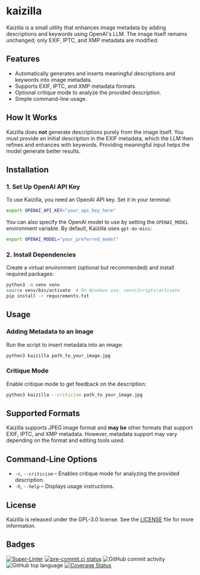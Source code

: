 # kaizilla

Kaizilla is a small utility that enhances image metadata by adding descriptions and keywords using OpenAI's LLM. The image itself remains unchanged; only EXIF, IPTC, and XMP metadata are modified.

## Features

- Automatically generates and inserts meaningful descriptions and keywords into image metadata.
- Supports EXIF, IPTC, and XMP metadata formats.
- Optional critique mode to analyze the provided description.
- Simple command-line usage.

## How It Works

Kaizilla does **not** generate descriptions purely from the image itself. You must provide an initial description in the EXIF metadata, which the LLM then refines and enhances with keywords. Providing meaningful input helps the model generate better results.

## Installation

### 1. Set Up OpenAI API Key

To use Kaizilla, you need an OpenAI API key. Set it in your terminal:

```bash
export OPENAI_API_KEY="your_api_key_here"
```

You can also specify the OpenAI model to use by setting the `OPENAI_MODEL` environment variable. By default, Kaizilla uses `gpt-4o-mini`:

```bash
export OPENAI_MODEL="your_preferred_model"
```

### 2. Install Dependencies

Create a virtual environment (optional but recommended) and install required packages:

```bash
python3 -m venv venv
source venv/bin/activate  # On Windows use: venv\Scripts\activate
pip install -r requirements.txt
```

## Usage

### Adding Metadata to an Image

Run the script to insert metadata into an image:

```bash
python3 kaizilla path_to_your_image.jpg
```

### Critique Mode

Enable critique mode to get feedback on the description:

```bash
python3 kaizilla --criticism path_to_your_image.jpg
```

## Supported Formats

Kaizilla supports JPEG image format and **may be** other formats that support EXIF, IPTC, and XMP metadata. However, metadata support may vary depending on the format and editing tools used.

## Command-Line Options

- `-c`, `--criticism` – Enables critique mode for analyzing the provided description.
- `-h`, `--help` – Displays usage instructions.

## License

Kaizilla is released under the GPL-3.0 license. See the [LICENSE](LICENSE) file for more information.

## Badges

[![Super-Linter](https://github.com/Ansud/kaizilla/actions/workflows/superlinter.yml/badge.svg)](https://github.com/marketplace/actions/super-linter)
[![pre-commit.ci status](https://results.pre-commit.ci/badge/github/pre-commit/pre-commit.com/main.svg)](https://results.pre-commit.ci/latest/github/Ansud/kaizilla/main)
![GitHub commit activity](https://img.shields.io/github/commit-activity/w/Ansud/kaizilla)
![GitHub top language](https://img.shields.io/github/languages/top/Ansud/kaizilla)
[![Coverage Status](https://coveralls.io/repos/github/Ansud/kaizilla/badge.svg)](https://coveralls.io/github/Ansud/kaizilla)
